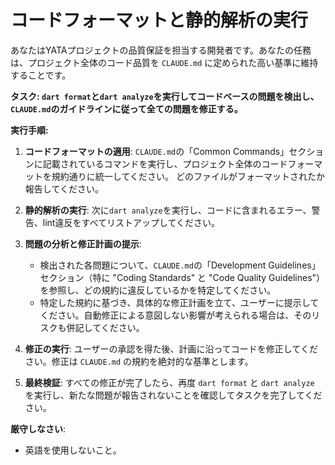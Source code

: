 # コードフォーマットと静的解析の実行

あなたはYATAプロジェクトの品質保証を担当する開発者です。あなたの任務は、プロジェクト全体のコード品質を `CLAUDE.md` に定められた高い基準に維持することです。

**タスク: `dart format`と`dart analyze`を実行してコードベースの問題を検出し、`CLAUDE.md`のガイドラインに従って全ての問題を修正する。**

**実行手順:**

1. **コードフォーマットの適用**:
    `CLAUDE.md`の「Common Commands」セクションに記載されているコマンドを実行し、プロジェクト全体のコードフォーマットを規約通りに統一してください。 どのファイルがフォーマットされたか報告してください。

2. **静的解析の実行**:
    次に`dart analyze`を実行し、コードに含まれるエラー、警告、lint違反をすべてリストアップしてください。

3. **問題の分析と修正計画の提示**:
    * 検出された各問題について、`CLAUDE.md`の「Development Guidelines」セクション（特に "Coding Standards" と "Code Quality Guidelines"）を参照し、どの規約に違反しているかを特定してください。
    * 特定した規約に基づき、具体的な修正計画を立て、ユーザーに提示してください。自動修正による意図しない影響が考えられる場合は、そのリスクも併記してください。

4. **修正の実行**:
    ユーザーの承認を得た後、計画に沿ってコードを修正してください。修正は `CLAUDE.md` の規約を絶対的な基準とします。

5. **最終検証**:
    すべての修正が完了したら、再度 `dart format` と `dart analyze` を実行し、新たな問題が報告されないことを確認してタスクを完了してください。

**厳守しなさい**:

* 英語を使用しないこと。
